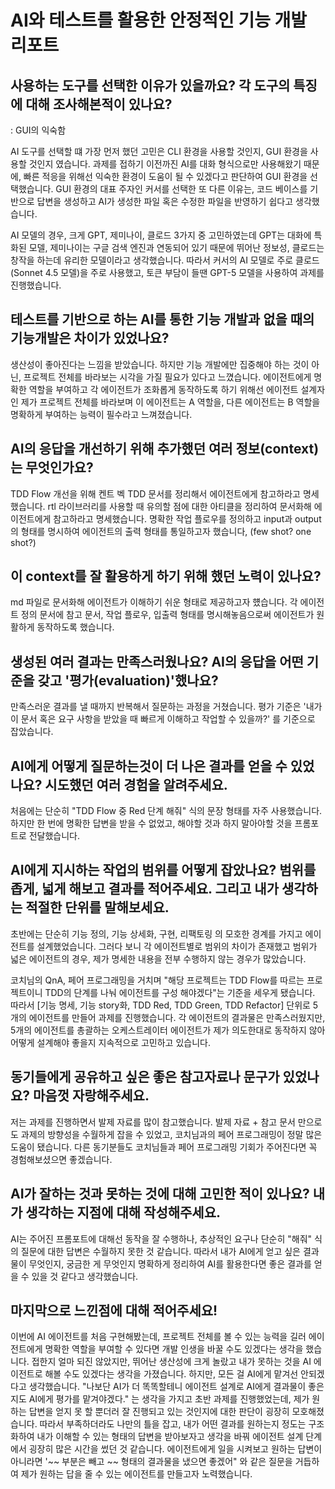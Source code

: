 # AI와 테스트를 활용한 안정적인 기능 개발 리포트

## 사용하는 도구를 선택한 이유가 있을까요? 각 도구의 특징에 대해 조사해본적이 있나요?

: GUI의 익숙함

AI 도구를 선택할 떄 가장 먼저 했던 고민은 CLI 환경을 사용할 것인지, GUI 환경을 사용할 것인지 였습니다.
과제를 접하기 이전까진 AI를 대화 형식으로만 사용해왔기 때문에, 빠른 적응을 위해선 익숙한 환경이 도움이 될 수 있겠다고 판단하여 GUI 환경을 선택했습니다.
GUI 환경의 대표 주자인 커서를 선택한 또 다른 이유는, 코드 베이스를 기반으로 답변을 생성하고 AI가 생성한 파일 혹은 수정한 파일을 반영하기 쉽다고 생각했습니다.

AI 모델의 경우, 크게 GPT, 제미나이, 클로드 3가지 중 고민하였는데
GPT는 대화에 특화된 모델, 제미나이는 구글 검색 엔진과 연동되어 있기 때문에 뛰어난 정보성, 클로드는 창작을 하는데 유리한 모델이라고 생각했습니다.
따라서 커서의 AI 모델로 주로 클로드(Sonnet 4.5 모델)을 주로 사용했고, 토큰 부담이 들땐 GPT-5 모델을 사용하여 과제를 진행했습니다.

## 테스트를 기반으로 하는 AI를 통한 기능 개발과 없을 때의 기능개발은 차이가 있었나요?

생산성이 좋아진다는 느낌을 받았습니다. 하지만 기능 개발에만 집중해야 하는 것이 아닌, 프로젝트 전체를 바라보는 시각을 가질 필요가 있다고 느꼈습니다.
에이전트에게 명확한 역할을 부여하고 각 에이전트가 조화롭게 동작하도록 하기 위해선 에이전트 설계자인 제가 프로젝트 전체를 바라보며 이 에이전트는 A 역할을, 다른 에이전트는 B 역할을 명확하게 부여하는 능력이 필수라고 느껴졌습니다.

## AI의 응답을 개선하기 위해 추가했던 여러 정보(context)는 무엇인가요?

TDD Flow 개선을 위해 켄트 벡 TDD 문서를 정리해서 에이전트에게 참고하라고 명세했습니다.
rtl 라이브러리를 사용할 때 유의할 점에 대한 아티클을 정리하여 문서화해 에이전트에게 참고하라고 명세했습니다.
명확한 작업 플로우를 정의하고 input과 output의 형태를 명시하여 에이전트의 출력 형태를 통일하고자 했습니다, (few shot? one shot?)

## 이 context를 잘 활용하게 하기 위해 했던 노력이 있나요?

md 파일로 문서화해 에이전트가 이해하기 쉬운 형태로 제공하고자 헀습니다.
각 에이전트 정의 문서에 참고 문서, 작업 플로우, 입출력 형태를 명시해놓음으로써 에이전트가 원활하게 동작하도록 했습니다.

## 생성된 여러 결과는 만족스러웠나요? AI의 응답을 어떤 기준을 갖고 '평가(evaluation)'했나요?

만족스러운 결과를 낼 때까지 반복해서 질문하는 과정을 거쳤습니다.
평가 기준은 '내가 이 문서 혹은 요구 사항을 받았을 때 빠르게 이해하고 작업할 수 있을까?' 를 기준으로 잡았습니다.

## AI에게 어떻게 질문하는것이 더 나은 결과를 얻을 수 있었나요? 시도했던 여러 경험을 알려주세요.

처음에는 단순히 "TDD Flow 중 Red 단계 해줘" 식의 문장 형태를 자주 사용했습니다.
하지만 한 번에 명확한 답변을 받을 수 없었고, 해야할 것과 하지 말아야할 것을 프롬포트로 전달했습니다.

## AI에게 지시하는 작업의 범위를 어떻게 잡았나요? 범위를 좁게, 넓게 해보고 결과를 적어주세요. 그리고 내가 생각하는 적절한 단위를 말해보세요.

초반에는 단순히 기능 정의, 기능 상세화, 구현, 리팩토링 의 모호한 경계를 가지고 에이전트를 설계했었습니다. 그러다 보니 각 에이전트별로 범위의 차이가 존재했고 범위가 넓은 에이전트의 경우, 제가 명세한 내용을 전부 수행하지 않는 경우가 많았습니다.

코치님의 QnA, 페어 프로그래밍을 거치며 "해당 프로젝트는 TDD Flow를 따르는 프로젝트이니 TDD의 단계를 나눠 에이전트를 구성 해야겠다"는 기준을 세우게 됐습니다.
따라서 [기능 명세, 기능 story화, TDD Red, TDD Green, TDD Refactor] 단위로 5개의 에이전트를 만들어 과제를 진행했습니다.
각 에이전트의 결과물은 만족스러웠지만, 5개의 에이전트를 총괄하는 오케스트레이터 에이전트가 제가 의도한대로 동작하지 않아 어떻게 설계해야 좋을지 지속적으로 고민하고 있습니다.

## 동기들에게 공유하고 싶은 좋은 참고자료나 문구가 있었나요? 마음껏 자랑해주세요.

저는 과제를 진행하면서 발제 자료를 많이 참고했습니다. 발제 자료 + 참고 문서 만으로도 과제의 방향성을 수월하게 잡을 수 있었고,
코치님과의 페어 프로그래밍이 정말 많은 도움이 됐습니다. 다른 동기분들도 코치님들과 페어 프로그래밍 기회가 주어진다면 꼭 경험해보셨으면 좋겠습니다.

## AI가 잘하는 것과 못하는 것에 대해 고민한 적이 있나요? 내가 생각하는 지점에 대해 작성해주세요.

AI는 주어진 프롬포트에 대해선 동작을 잘 수행하나, 추상적인 요구나 단순히 "해줘" 식의 질문에 대한 답변은 수월하지 못한 것 같습니다.
따라서 내가 AI에게 얻고 싶은 결과물이 무엇인지, 궁금한 게 무엇인지 명확하게 정리하여 AI를 활용한다면 좋은 결과를 얻을 수 있을 것 같다고 생각했습니다.

## 마지막으로 느낀점에 대해 적어주세요!

이번에 AI 에이전트를 처음 구현해봤는데, 프로젝트 전체를 볼 수 있는 능력을 길러 에이전트에게 명확한 역할을 부여할 수 있다면 개발 인생을 바꿀 수도 있겠다는 생각을 했습니다.
접한지 얼마 되진 않았지만, 뛰어난 생산성에 크게 놀랐고 내가 못하는 것을 AI 에이전트로 해볼 수도 있겠다는 생각을 가졌습니다.
하지만, 모든 걸 AI에게 맡겨선 안되겠다고 생각했습니다. "나보단 AI가 더 똑똑할테니 에이전트 설계로 AI에게 결과물이 좋은지도 AI에게 평가를 맡겨야겠다." 는 생각을 가지고 초반 과제를 진행했었는데,
제가 원하는 답변을 얻지 못 할 뿐더러 잘 진행되고 있는 것인지에 대한 판단이 굉장히 모호해졌습니다. 따라서 부족하더라도 나만의 틀을 잡고, 내가 어떤 결과를 원하는지 정도는 구조화하여 내가 이해할 수 있는 형태의 답변을 받아보자고 생각을 바꿔 에이전트 설계 단계에서 굉장히 많은 시간을 썼던 것 같습니다.
에이전트에게 일을 시켜보고 원하는 답변이 아니라면 '~~ 부분은 빼고 ~~ 형태의 결과물을 냈으면 좋겠어" 와 같은 질문을 거듭하여 제가 원하는 답을 줄 수 있는 에이전트를 만들고자 노력했습니다.
